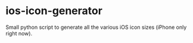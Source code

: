 ios-icon-generator
==================

Small python script to generate all the various iOS icon sizes (iPhone only right now).
